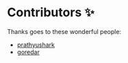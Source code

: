 # Contributors ✨

Thanks goes to these wonderful people:

- [prathyushark](https://github.com/prathyushark)
- [goredar](https://github.com/goredar)
